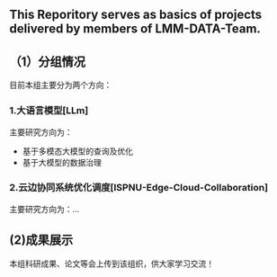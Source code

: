 ## This Reporitory serves as basics of projects delivered by members of LMM-DATA-Team.

<!--

**Here are some ideas to get you started:**

🙋‍♀️ A short introduction - what is your organization all about?
🌈 Contribution guidelines - how can the community get involved?
👩‍💻 Useful resources - where can the community find your docs? Is there anything else the community should know?
🍿 Fun facts - what does your team eat for breakfast?
🧙 Remember, you can do mighty things with the power of [Markdown](https://docs.github.com/github/writing-on-github/getting-started-with-writing-and-formatting-on-github/basic-writing-and-formatting-syntax)
-->
## （1）分组情况
目前本组主要分为两个方向：
### 1.大语言模型[LLm]
主要研究方向为：
* 基于多模态大模型的查询及优化
* 基于大模型的数据治理
### 2.云边协同系统优化调度[ISPNU-Edge-Cloud-Collaboration]
主要研究方向为：...
## (2)成果展示
本组科研成果、论文等会上传到该组织，供大家学习交流！

